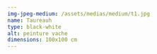 ```yaml
---
img-jpeg-medium: /assets/medias/medium/t1.jpg
name: Taureauh
type: black-white
alt: peinture vache
dimensions: 100x100 cm
---
```

